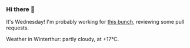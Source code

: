 ### Hi there :wave:

It's Wednesday! I'm probably working for [this bunch](https://github.com/kohofinancial), reviewing some pull requests.

Weather in Winterthur: partly cloudy, at +17°C.
